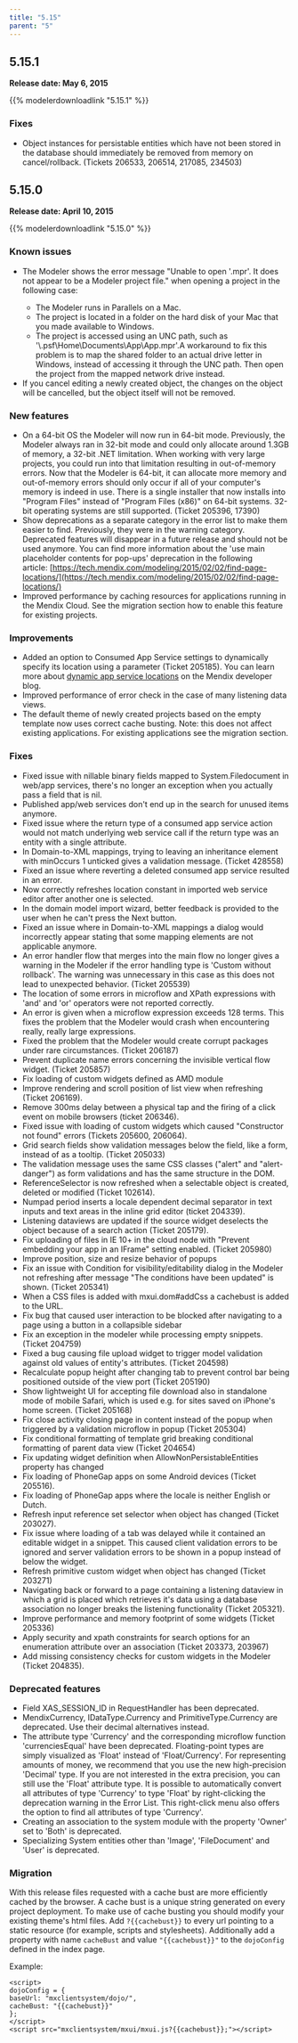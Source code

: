 ```yaml
---
title: "5.15"
parent: "5"
---
```


## 5.15.1

**Release date: May 6, 2015**

{{% modelerdownloadlink "5.15.1" %}}

### Fixes

*   Object instances for persistable entities which have not been stored in the database should immediately be removed from memory on cancel/rollback. (Tickets 206533, 206514, 217085, 234503)

## 5.15.0

**Release date: April 10, 2015**

{{% modelerdownloadlink "5.15.0" %}} 

### Known issues

*   The Modeler shows the error message "Unable to open '<project-name>.mpr'. It does not appear to be a Modeler project file." when opening a project in the following case:
    *   The Modeler runs in Parallels on a Mac.
    *   The project is located in a folder on the hard disk of your Mac that you made available to Windows.
    *   The project is accessed using an UNC path, such as '\\.psf\Home\Documents\App\App.mpr'.A workaround to fix this problem is to map the shared folder to an actual drive letter in Windows, instead of accessing it through the UNC path. Then open the project from the mapped network drive instead.
*   If you cancel editing a newly created object, the changes on the object will be cancelled, but the object itself will not be removed.    

### New features

*   On a 64-bit OS the Modeler will now run in 64-bit mode. Previously, the Modeler always ran in 32-bit mode and could only allocate around 1.3GB of memory, a 32-bit .NET limitation. When working with very large projects, you could run into that limitation resulting in out-of-memory errors. Now that the Modeler is 64-bit, it can allocate more memory and out-of-memory errors should only occur if all of your computer's memory is indeed in use. There is a single installer that now installs into "Program Files" instead of "Program Files (x86)" on 64-bit systems. 32-bit operating systems are still supported. (Ticket 205396, 17390)
*   Show deprecations as a separate category in the error list to make them easier to find. Previously, they were in the warning category. Deprecated features will disappear in a future release and should not be used anymore. You can find more information about the 'use main placeholder contents for pop-ups' deprecation in the following article: [https://tech.mendix.com/modeling/2015/02/02/find-page-locations/](https://tech.mendix.com/modeling/2015/02/02/find-page-locations/)
*   Improved performance by caching resources for applications running in the Mendix Cloud. See the migration section how to enable this feature for existing projects.

### Improvements

*   Added an option to Consumed App Service settings to dynamically specify its location using a parameter (Ticket 205185). You can learn more about [dynamic app service locations](https://www.mendix.com/tech-blog/enabling-flexible-mendix-enterprise-deployments-dynamic-app-service-locations/) on the Mendix developer blog.
*   Improved performance of error check in the case of many listening data views.
*   The default theme of newly created projects based on the empty template now uses correct cache busting. Note: this does not affect existing applications. For existing applications see the migration section.

### Fixes

*   Fixed issue with nillable binary fields mapped to System.Filedocument in web/app services, there's no longer an exception when you actually pass a field that is nil.
*   Published app/web services don't end up in the search for unused items anymore.
*   Fixed issue where the return type of a consumed app service action would not match underlying web service call if the return type was an entity with a single attribute.
*   In Domain-to-XML mappings, trying to leaving an inheritance element with minOccurs 1 unticked gives a validation message. (Ticket 428558)
*   Fixed an issue where reverting a deleted consumed app service resulted in an error.
*   Now correctly refreshes location constant in imported web service editor after another one is selected.
*   In the domain model import wizard, better feedback is provided to the user when he can't press the Next button.
*   Fixed an issue where in Domain-to-XML mappings a dialog would incorrectly appear stating that some mapping elements are not applicable anymore.
*   An error handler flow that merges into the main flow no longer gives a warning in the Modeler if the error handling type is 'Custom without rollback'. The warning was unnecessary in this case as this does not lead to unexpected behavior. (Ticket 205539)
*   The location of some errors in microflow and XPath expressions with 'and' and 'or' operators were not reported correctly.
*   An error is given when a microflow expression exceeds 128 terms. This fixes the problem that the Modeler would crash when encountering really, really large expressions.
*   Fixed the problem that the Modeler would create corrupt packages under rare circumstances. (Ticket 206187)
*   Prevent duplicate name errors concerning the invisible vertical flow widget. (Ticket 205857)
*   Fix loading of custom widgets defined as AMD module
*   Improve rendering and scroll position of list view when refreshing (Ticket 206169).
*   Remove 300ms delay between a physical tap and the firing of a click event on mobile browsers (ticket 206346).
*   Fixed issue with loading of custom widgets which caused "Constructor not found" errors (Tickets 205600, 206064).
*   Grid search fields show validation messages below the field, like a form, instead of as a tooltip. (Ticket 205033)
*   The validation message uses the same CSS classes ("alert" and "alert-danger") as form validations and has the same structure in the DOM.
*   ReferenceSelector is now refreshed when a selectable object is created, deleted or modified (Ticket 102614).
*   Numpad period inserts a locale dependent decimal separator in text inputs and text areas in the inline grid editor (ticket 204339).
*   Listening dataviews are updated if the source widget deselects the object because of a search action (Ticket 205179).
*   Fix uploading of files in IE 10+ in the cloud node with "Prevent embedding your app in an IFrame" setting enabled. (Ticket 205980)
*   Improve position, size and resize behavior of popups
*   Fix an issue with Condition for visibility/editability dialog in the Modeler not refreshing after message "The conditions have been updated" is shown. (Ticket 205341)
*   When a CSS files is added with mxui.dom#addCss a cachebust is added to the URL.
*   Fix bug that caused user interaction to be blocked after navigating to a page using a button in a collapsible sidebar
*   Fix an exception in the modeler while processing empty snippets. (Ticket 204759)
*   Fixed a bug causing file upload widget to trigger model validation against old values of entity's attributes. (Ticket 204598)
*   Recalculate popup height after changing tab to prevent control bar being positioned outside of the view port (Ticket 205190)
*   Show lightweight UI for accepting file download also in standalone mode of mobile Safari, which is used e.g. for sites saved on iPhone's home screen. (Ticket 205168)
*   Fix close activity closing page in content instead of the popup when triggered by a validation microflow in popup (Ticket 205304)
*   Fix conditional formatting of template grid breaking conditional formatting of parent data view (Ticket 204654)
*   Fix updating widget definition when AllowNonPersistableEntities property has changed
*   Fix loading of PhoneGap apps on some Android devices (Ticket 205516).
*   Fix loading of PhoneGap apps where the locale is neither English or Dutch.
*   Refresh input reference set selector when object has changed (Ticket 203027).
*   Fix issue where loading of a tab was delayed while it contained an editable widget in a snippet. This caused client validation errors to be ignored and server validation errors to be shown in a popup instead of below the widget.
*   Refresh primitive custom widget when object has changed (Ticket 203271)
*   Navigating back or forward to a page containing a listening dataview in which a grid is placed which retrieves it's data using a database association no longer breaks the listening functionality (Ticket 205321).
*   Improve performance and memory footprint of some widgets (Ticket 205336)
*   Apply security and xpath constraints for search options for an enumeration attribute over an association (Ticket 203373, 203967)
*   Add missing consistency checks for custom widgets in the Modeler (Ticket 204835).

### Deprecated features

*   Field XAS_SESSION_ID in RequestHandler has been deprecated.
*   MendixCurrency, IDataType.Currency and PrimitiveType.Currency are deprecated. Use their decimal alternatives instead.
*   The attribute type 'Currency' and the corresponding microflow function 'currenciesEqual' have been deprecated. Floating-point types are simply visualized as 'Float' instead of 'Float/Currency'. For representing amounts of money, we recommend that you use the new high-precision 'Decimal' type. If you are not interested in the extra precision, you can still use the 'Float' attribute type. It is possible to automatically convert all attributes of type 'Currency' to type 'Float' by right-clicking the deprecation warning in the Error List. This right-click menu also offers the option to find all attributes of type 'Currency'.
*   Creating an association to the system module with the property 'Owner' set to 'Both' is deprecated.
*   Specializing System entities other than 'Image', 'FileDocument' and 'User' is deprecated.

### Migration

With this release files requested with a cache bust are more efficiently cached by the browser. A cache bust is a unique string generated on every project deployment. To make use of cache busting you should modify your existing theme's html files. Add `?{{cachebust}}` to every url pointing to a static resource (for example, scripts and stylesheets). Additionally add a property with name `cacheBust` and value `"{{cachebust}}"` to the `dojoConfig` defined in the index page.

Example:

```
<script>
dojoConfig = {
baseUrl: "mxclientsystem/dojo/",
cacheBust: "{{cachebust}}"
};
</script>
<script src="mxclientsystem/mxui/mxui.js?{{cachebust}};"></script>
```

